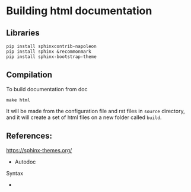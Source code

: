 # Building html documentation

## Libraries

```
pip install sphinxcontrib-napoleon
pip install sphinx &recommonmark 
pip install sphinx-bootstrap-theme
```

## Compilation

To build documentation from doc

```
make html
```

It will be made from the configuration file and rst files in `source` directory, and it will create a set of html files on a new folder called `build`.

## References:

https://sphinx-themes.org/

* Autodoc

Syntax


* 


